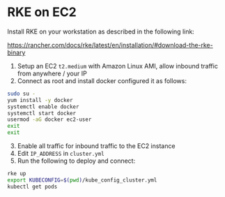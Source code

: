# RKE on EC2 
Install RKE on your workstation as described in the following link: 

https://rancher.com/docs/rke/latest/en/installation/#download-the-rke-binary


1. Setup an EC2 `t2.medium` with Amazon Linux AMI, allow inbound traffic from anywhere / your IP
2. Connect as root and install docker configured it as follows:
```sh
sudo su - 
yum install -y docker 
systemctl enable docker 
systemctl start docker 
usermod -aG docker ec2-user 
exit
exit
```

3. Enable all traffic for inbound traffic to the EC2 instance
4. Edit `IP_ADDRESS` in `cluster.yml`
5. Run the following to deploy and connect:
```sh
rke up 
export KUBECONFIG=$(pwd)/kube_config_cluster.yml
kubectl get pods
```
